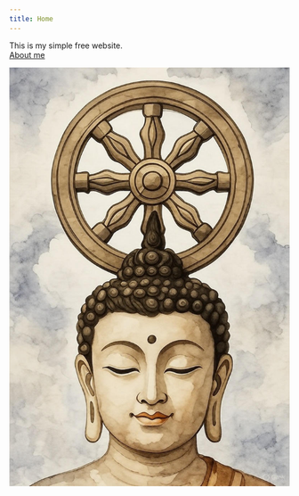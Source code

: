 ```yaml
---
title: Home
---
```



This is my simple free website.  
[About me](about.md)

![Buddha](images/buddha.jpg)
